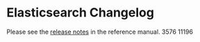# Elasticsearch Changelog

Please see the [release notes](https://www.elastic.co/guide/en/elasticsearch/reference/current/es-release-notes.html) in the reference manual.
3576
11196
